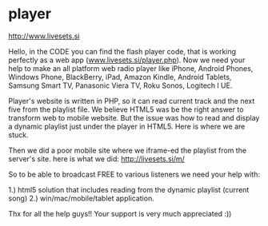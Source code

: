 player
======

http://www.livesets.si

Hello, in the CODE you can find the flash player code, that is working perfectly as a web app (www.livesets.si/player.php). Now we need your help to make an all platform web radio player like iPhone, Android Phones, Windows Phone, BlackBerry, iPad, Amazon Kindle, Android Tablets, Samsung Smart TV, Panasonic Viera TV, Roku Sonos, Logitech l UE.

Player's website is written in PHP, so it can read current track and the next five from the playlist file. We believe HTML5 was be the right answer to transform web to mobile website. But the issue was how to read and display a dynamic playlist just under the player in HTML5. Here is where we are stuck.



Then we did a poor mobile site where we iframe-ed the playlist from the server's site. here is what we did: http://livesets.si/m/

So to be able to broadcast FREE to various listeners we need your help with:

1.) html5 solution that includes reading from the dynamic playlist (current song)
2.) win/mac/mobile/tablet application.

Thx for all the help guys!!
Your support is very much appreciated :))
